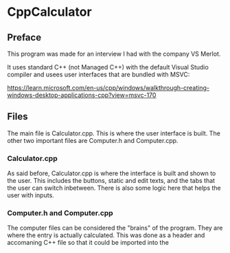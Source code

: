 # CppCalculator
 
## Preface
This program was made for an interview I had with the company VS Merlot.

It uses standard C++ (not Managed C++) with the default Visual Studio compiler and usees user interfaces that are bundled with MSVC: 

https://learn.microsoft.com/en-us/cpp/windows/walkthrough-creating-windows-desktop-applications-cpp?view=msvc-170

## Files
The main file is Calculator.cpp. This is where the user interface is built. The other two important files are Computer.h and Computer.cpp. 

### Calculator.cpp
As said before, Calculator.cpp is where the interface is built and shown to the user. This includes the buttons, static and edit texts, and the tabs that the user can switch inbetween. There is also some logic here that helps the user with inputs.

### Computer.h and Computer.cpp
The computer files can be considered the "brains" of the program. They are where the entry is actually calculated. This was done as a header and accomaning C++ file so that it could be imported into the 
